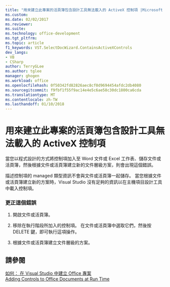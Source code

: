 ```yaml
---
title: "用來建立此專案的活頁簿包含設計工具無法載入的 ActiveX 控制項 |Microsoft 文件"
ms.custom: 
ms.date: 02/02/2017
ms.reviewer: 
ms.suite: 
ms.technology: office-development
ms.tgt_pltfrm: 
ms.topic: article
f1_keywords: VST.SelectDocWizard.ContainsActiveXControls
dev_langs:
- VB
- CSharp
author: TerryGLee
ms.author: tglee
manager: ghogen
ms.workload: office
ms.openlocfilehash: 0f50342fd82826aec8cf0d9694454afdc2db4080
ms.sourcegitcommit: f9fbf1f55f9ac14e4e5c6ae58c30dc1800ca6cda
ms.translationtype: MT
ms.contentlocale: zh-TW
ms.lasthandoff: 01/10/2018
---
```

# <a name="the-workbook-used-to-create-this-project-contains-activex-controls-that-the-designer-cannot-load"></a>用來建立此專案的活頁簿包含設計工具無法載入的 ActiveX 控制項
  當您以程式設計的方式將控制項加入至 Word 文件或 Excel 工作表、儲存文件或活頁簿，然後根據文件或活頁簿建立新的文件層級方案，則會出現這個錯誤。  
  
 描述控制項的 managed 類型資訊不會與文件或活頁簿一起儲存。 當您根據文件或活頁簿建立新的方案時，Visual Studio 沒有足夠的資訊以在主機項目設計工具中載入控制項。  
  
### <a name="to-correct-this-error"></a>更正這個錯誤  
  
1.  開啟文件或活頁簿。  
  
2.  移除在執行階段所加入的控制項。 在文件或活頁簿中選取它們，然後按 DELETE 鍵，即可執行這項操作。  
  
3.  根據文件或活頁簿建立文件層級的方案。  
  
## <a name="see-also"></a>請參閱  
 [如何： 在 Visual Studio 中建立 Office 專案](../vsto/how-to-create-office-projects-in-visual-studio.md)   
 [Adding Controls to Office Documents at Run Time](../vsto/adding-controls-to-office-documents-at-run-time.md)  
  
  